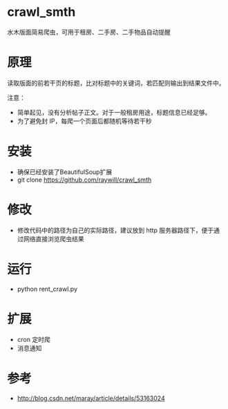 # crawl_smth
水木版面简易爬虫，可用于租房、二手房、二手物品自动提醒

# 原理
读取版面的前若干页的标题，比对标题中的关键词，若匹配则输出到结果文件中。

注意：
- 简单起见，没有分析帖子正文。对于一般租房用途，标题信息已经足够。
- 为了避免封 IP，每爬一个页面后都随机等待若干秒

# 安装
- 确保已经安装了BeautifulSoup扩展
- git clone https://github.com/raywill/crawl_smth

# 修改
- 修改代码中的路径为自己的实际路径，建议放到 http 服务器路径下，便于通过网络直接浏览爬虫结果

# 运行
- python rent_crawl.py

# 扩展
- cron 定时爬
- 消息通知

# 参考
- http://blog.csdn.net/maray/article/details/53163024

